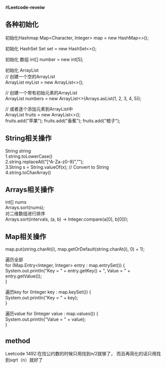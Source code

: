 #**Leetcode-reveiw**

## 各种初始化
初始化Hashmap
Map<Character, Integer> map = new HashMap<>();

初始化 HashSet
Set<Integer> set = new HashSet<>();

初始化 数组
int[] number = new int[5];

初始化 ArrayList  
// 创建一个空的ArrayList  
ArrayList<String> myList = new ArrayList<>();  

// 创建一个带有初始元素的ArrayList  
ArrayList<Integer> numbers = new ArrayList<>(Arrays.asList(1, 2, 3, 4, 5));  

// 或者逐个添加元素到ArrayList中  
ArrayList<String> fruits = new ArrayList<>();  
fruits.add("苹果");
fruits.add("香蕉");
fruits.add("橙子");

## String相关操作
String string  
1.string.toLowerCase()  
2.string.replaceAll("[^A-Za-z0-9]","");  
3.String s = String.valueOf(x); // Convert to String  
4.string.toCharArray()

## Arrays相关操作
int[] nums  
Arrays.sort(nums);  
对二维数组进行排序  
Arrays.sort(intervals, (a, b) -> Integer.compare(a[0], b[0]));  

## Map相关操作
 map.put(string.charAt(i), map.getOrDefault(string.charAt(i), 0) + 1);  
 
遍历全部  
for (Map.Entry<Integer, Integer> entry : map.entrySet()) {  
  System.out.println("Key = " + entry.getKey() + ", Value = " + entry.getValue());  
}
		
遍历key
for (Integer key : map.keySet()) {  
	System.out.println("Key = " + key);  
}
		
遍历value
for (Integer value : map.values()) {  
			System.out.println("Value = " + value);  
		}

## method
Leetcode 1492:在找公约数的时候只用找到n/2就够了， 而且再简化的话只用找到sqrt（n）就好了

